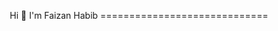 <p align="center">
  Hi 👋 I'm Faizan Habib
  =============================
</p>


<!--
**faizan9cm/faizan9cm** is a ✨ _special_ ✨ repository because its `README.md` (this file) appears on your GitHub profile.
-->
